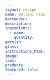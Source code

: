```yaml
---
layout: recipe
name: Bellini Fizz
bartender:
description:
ingredients:
  - name:
    quantity:
garnish:
glass:
instructions_html:
image:
tags:
products:
featured: false
---
```

